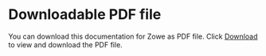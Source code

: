 # Downloadable PDF file

You can download this documentation for Zowe as PDF file. Click <a href="https://zowe.github.io/docs-site/user-guide/Zowe_User_Guide.pdf" target="_blank">Download</a> to view and download the PDF file.
